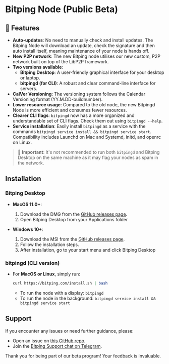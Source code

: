 # Bitping Node (Public Beta)

## 🌟 Features
- **Auto-updates**: No need to manually check and install updates. The Bitping Node will download an update, check the signature and then auto install itself, meaning maintenance of your node is hands off.
- **New P2P network**: The new Bitping node utilises our new custom, P2P network built on top of the LibP2P framework.
- **Two versions available**:
  - **Bitping Desktop**: A user-friendly graphical interface for your desktop or laptop.
  - **bitpingd (for CLI)**: A robust and clear command-line interface for servers.
- **CalVer Versioning**: The versioning system follows the Calendar Versioning format (YY.M.DD-buildnumber).
- **Lower resource usage**: Compared to the old node, the new Bitpingd Node is more efficient and consumes fewer resources.
- **Clearer CLI flags**: `bitpingd` now has a more organized and understandable set of CLI flags. Check them out using `bitpingd --help`.
- **Service installation**: Easily install `bitpingd` as a service with the commands `bitpingd service install && bitpingd service start`. Compatibility includes Launchd on Mac and Systemd, initd, and openrc on Linux.

> 🚫 **Important**: It's not recommended to run both `bitpingd` and Bitping Desktop on the same machine as it may flag your nodes as spam in the network.

## Installation

### Bitping Desktop
- **MacOS 11.0+**:
  1. Download the DMG from the [GitHub releases page](https://github.com/BitpingApp/Bitping-Node/releases).
  2. Open Bitping Desktop from your Applications folder

- **Windows 10+**:
  1. Download the MSI from the [GitHub releases page](https://github.com/BitpingApp/Bitping-Node/releases).
  2. Follow the installation steps.
  3. After installation, go to your start menu and click Bitping Desktop

### bitpingd (CLI version)
- For **MacOS or Linux**, simply run:
  ```bash
  curl https://bitping.com/install.sh | bash
  ```
  - To run the node with a display: `bitpingd`
  - To run the node in the background: `bitpingd service install && bitpingd service start`

## Support

If you encounter any issues or need further guidance, please:
- Open an issue on [this GitHub repo](https://github.com/BitpingApp/Bitping-Node/issues).
- Join the [Bitping Support chat on Telegram](https://t.me/bitping).

Thank you for being part of our beta program! Your feedback is invaluable.
